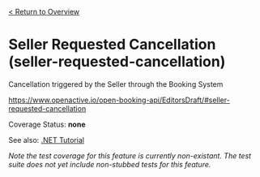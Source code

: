 [< Return to Overview](../../README.md)
# Seller Requested Cancellation (seller-requested-cancellation)

Cancellation triggered by the Seller through the Booking System


https://www.openactive.io/open-booking-api/EditorsDraft/#seller-requested-cancellation

Coverage Status: **none**

See also: [.NET Tutorial](https://tutorials.openactive.io/open-booking-sdk/quick-start-guide/storebookingengine/day-6-orders-feed)


*Note the test coverage for this feature is currently non-existant. The test suite does not yet include non-stubbed tests for this feature.*



